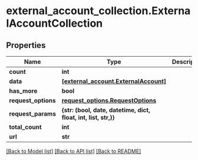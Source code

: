 # external_account_collection.ExternalAccountCollection

## Properties
Name | Type | Description | Notes
------------ | ------------- | ------------- | -------------
**count** | **int** |  | [optional] 
**data** | [**[external_account.ExternalAccount]**](ExternalAccount.md) |  | [optional] 
**has_more** | **bool** |  | [optional] 
**request_options** | [**request_options.RequestOptions**](RequestOptions.md) |  | [optional] 
**request_params** | **{str: (bool, date, datetime, dict, float, int, list, str,)}** |  | [optional] 
**total_count** | **int** |  | [optional] 
**url** | **str** |  | [optional] 

[[Back to Model list]](../README.md#documentation-for-models) [[Back to API list]](../README.md#documentation-for-api-endpoints) [[Back to README]](../README.md)


